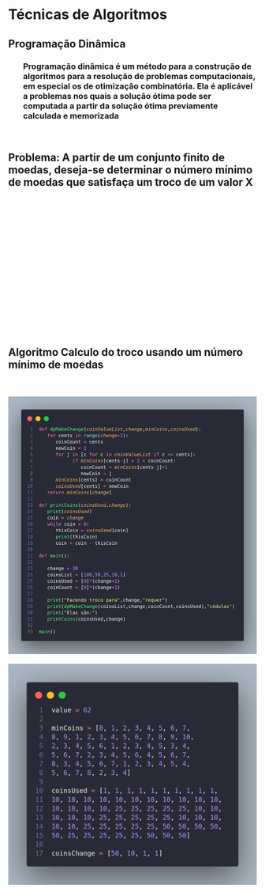 # Técnicas de Algoritmos

## Programação Dinâmica

<h3 style="margin-left: 30px;">Programação dinâmica é um método para a construção de algoritmos para a resolução de problemas computacionais, em especial os de otimização combinatória. Ela é aplicável a problemas nos quais a solução ótima pode ser computada a partir da solução ótima previamente calculada e memorizada</h3>

<br/>

## Problema: A partir de um conjunto finito de moedas, deseja-se determinar o número mínimo de moedas que satisfaça um troco de um valor X

<br/>
<br/>
<br/>
<br/>
<br/>
<br/>
<br/>
<br/>
<br/>
<br/>
<br/>
<br/>
<br/>
<br/>
<br/>
<br/>

## Algoritmo Calculo do troco usando um número mínimo de moedas

<br/> 
<br/>

<img src="./programacao-dinamica.png"/>

<br/>
<br/>

<img src="./teste.png"/>